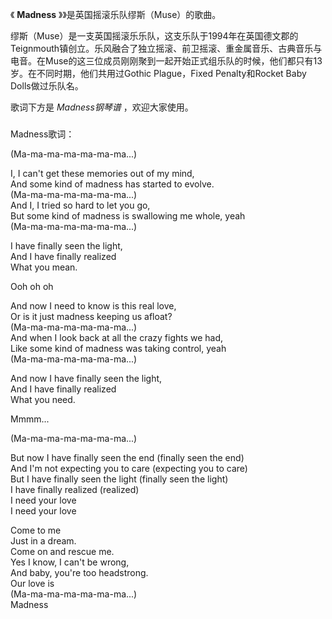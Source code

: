 

《 **Madness** 》》是英国摇滚乐队缪斯（Muse）的歌曲。

  

缪斯（Muse）是一支英国摇滚乐乐队，这支乐队于1994年在英国德文郡的Teignmouth镇创立。乐风融合了独立摇滚、前卫摇滚、重金属音乐、古典音乐与电音。在Muse的这三位成员刚刚聚到一起开始正式组乐队的时候，他们都只有13岁。在不同时期，他们共用过Gothic
Plague，Fixed Penalty和Rocket Baby Dolls做过乐队名。

  

歌词下方是 _Madness钢琴谱_ ，欢迎大家使用。

###  
Madness歌词：

  

(Ma-ma-ma-ma-ma-ma-ma...)

I, I can't get these memories out of my mind,  
And some kind of madness has started to evolve.  
(Ma-ma-ma-ma-ma-ma-ma...)  
And I, I tried so hard to let you go,  
But some kind of madness is swallowing me whole, yeah  
(Ma-ma-ma-ma-ma-ma-ma...)

I have finally seen the light,  
And I have finally realized  
What you mean.

Ooh oh oh

And now I need to know is this real love,  
Or is it just madness keeping us afloat?  
(Ma-ma-ma-ma-ma-ma-ma...)  
And when I look back at all the crazy fights we had,  
Like some kind of madness was taking control, yeah  
(Ma-ma-ma-ma-ma-ma-ma...)

And now I have finally seen the light,  
And I have finally realized  
What you need.

Mmmm...

(Ma-ma-ma-ma-ma-ma-ma...)

But now I have finally seen the end (finally seen the end)  
And I'm not expecting you to care (expecting you to care)  
But I have finally seen the light (finally seen the light)  
I have finally realized (realized)  
I need your love  
I need your love

Come to me  
Just in a dream.  
Come on and rescue me.  
Yes I know, I can't be wrong,  
And baby, you're too headstrong.  
Our love is  
(Ma-ma-ma-ma-ma-ma-ma...)  
Madness

  

